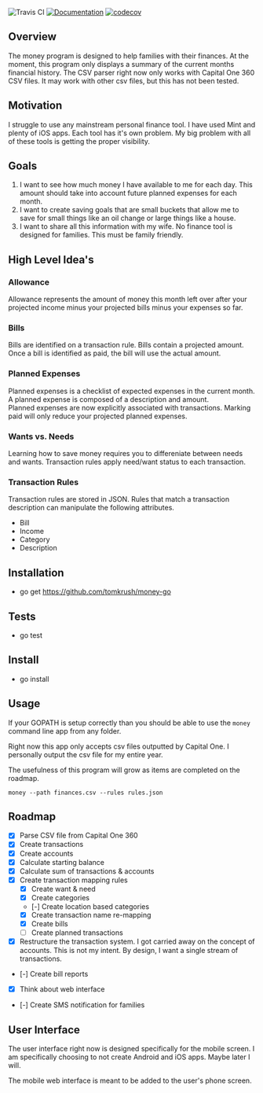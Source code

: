 ![Travis CI](https://travis-ci.org/tomkrush/money.svg?branch=master)
[![Documentation](https://godoc.org/github.com/tomkrush/money?status.svg)](https://godoc.org/github.com/tomkrush/money)
[![codecov](https://codecov.io/gh/tomkrush/money/branch/master/graph/badge.svg)](https://codecov.io/gh/tomkrush/money)



## Overview

The money program is designed to help families with their finances. At the moment, this program only displays a summary of the current months financial history. The CSV parser right now only works with Capital One 360 CSV files. It may work with other csv files, but this has not been tested.

## Motivation

I struggle to use any mainstream personal finance tool. I have used Mint and plenty of iOS apps. Each tool has it's own problem. My big problem with all of these tools is getting the proper visibility.

## Goals

1. I want to see how much money I have available to me for each day. This amount should take into account future planned expenses for each month.
2. I want to create saving goals that are small buckets that allow me to save for small things like an oil change or large things like a house.
3. I want to share all this information with my wife. No finance tool is designed for families. This must be family friendly.

## High Level Idea's

### Allowance
Allowance represents the amount of money this month left over after your projected income minus your projected bills minus your expenses so far.

### Bills
Bills are identified on a transaction rule. Bills contain a projected amount. Once a bill is identified as paid, the bill will use the actual amount.

### Planned Expenses
Planned expenses is a checklist of expected expenses in the current month. A planned expense is composed of a description and amount. Planned expenses are now explicitly associated with transactions. Marking paid will only reduce your projected planned expenses.

### Wants vs. Needs
Learning how to save money requires you to differeniate between needs and wants. Transaction rules apply need/want status to each transaction.

### Transaction Rules
Transaction rules are stored in JSON. Rules that match a transaction description can manipulate the following attributes.
- Bill
- Income
- Category
- Description

## Installation
- go get https://github.com/tomkrush/money-go

## Tests
- go test

## Install
- go install

## Usage
If your GOPATH is setup correctly than you should be able to use the `money` command line app from any folder.

Right now this app only accepts csv files outputted by Capital One. I personally output the csv file for my entire year.

The usefulness of this program will grow as items are completed on the roadmap.

`money --path finances.csv --rules rules.json`

## Roadmap

- [x] Parse CSV file from Capital One 360
- [x] Create transactions
- [x] Create accounts
- [x] Calculate starting balance
- [x] Calculate sum of transactions & accounts
- [x] Create transaction mapping rules
    - [x] Create want & need
    - [x] Create categories
    - [-] Create location based categories
    - [x] Create transaction name re-mapping
    - [x] Create bills
    - [ ] Create planned transactions
- [x] Restructure the transaction system. I got carried away on the concept of accounts. This is not my intent. By design, I want a single stream of transactions.
- [-] Create bill reports
- [x] Think about web interface
- [-] Create SMS notification for families

## User Interface

The user interface right now is designed specifically for the mobile screen. I am specifically choosing to not create Android and iOS apps. Maybe later I will.

The mobile web interface is meant to be added to the user's phone screen.
